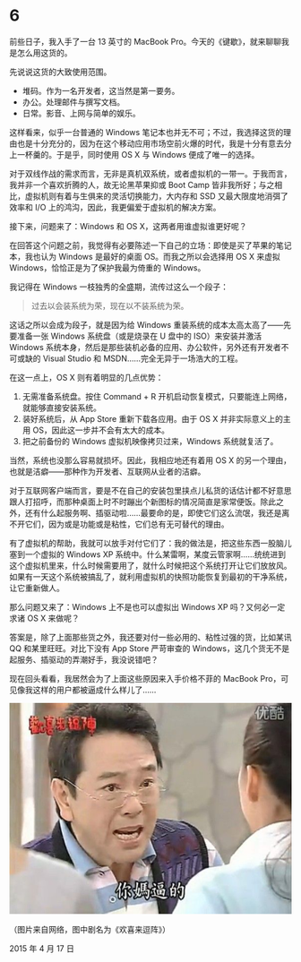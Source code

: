 # 6

前些日子，我入手了一台 13 英寸的 MacBook Pro。今天的《键歇》，就来聊聊我是怎么用这货的。

先说说这货的大致使用范围。

* 堆码。作为一名开发者，这当然是第一要务。
* 办公。处理邮件与撰写文档。
* 日常。影音、上网与简单的娱乐。

这样看来，似乎一台普通的 Windows 笔记本也并无不可；不过，我选择这货的理由也是十分充分的，因为在这个移动应用市场空前火爆的时代，我是十分有意去分上一杯羹的。于是乎，同时使用 OS X 与 Windows 便成了唯一的选择。

对于双线作战的需求而言，无非是真机双系统，或者虚拟机的一带一。于我而言，我并非一个喜欢折腾的人，故无论黑苹果抑或 Boot Camp 皆非我所好；与之相比，虚拟机则有着与生俱来的灵活切换能力，大内存和 SSD 又最大限度地消弭了效率和 I/O 上的鸿沟，因此，我更偏爱于虚拟机的解决方案。

接下来，问题来了：Windows 和 OS X，这两者用谁虚拟谁更好呢？

在回答这个问题之前，我觉得有必要陈述一下自己的立场：即使是买了苹果的笔记本，我也认为 Windows 是最好的桌面 OS。而我之所以会选择用 OS X 来虚拟 Windows，恰恰正是为了保护我最为倚重的 Windows。

我记得在 Windows 一枝独秀的全盛期，流传过这么一个段子：

> 过去以会装系统为荣，现在以不装系统为荣。

这话之所以会成为段子，就是因为给 Windows 重装系统的成本太高太高了——先要准备一张 Windows 系统盘（或是烧录在 U 盘中的 ISO）来安装并激活 Windows 系统本身，然后是那些装机必备的应用、办公软件，另外还有开发者不可或缺的 Visual Studio 和 MSDN……完全无异于一场浩大的工程。

在这一点上，OS X 则有着明显的几点优势：

1. 无需准备系统盘。按住 Command + R 开机启动恢复模式，只要能连上网络，就能够直接安装系统。
2. 装好系统后，从 App Store 重新下载各应用。由于 OS X 并非实际意义上的主用 OS，因此这一步并不会有太大的成本。
3. 把之前备份的 Windows 虚拟机映像拷贝过来，Windows 系统就复活了。

当然，系统也没那么容易就损坏。因此，我相应地还有着用 OS X 的另一个理由，也就是洁癖——那种作为开发者、互联网从业者的洁癖。

对于互联网客户端而言，要是不在自己的安装包里挟点儿私货的话估计都不好意思跟人打招呼，而那种桌面上时不时蹦出个新图标的情况简直是家常便饭。除此之外，还有什么起服务啊、插驱动啦……最要命的是，即使它们这么流氓，我还是离不开它们，因为或是功能或是粘性，它们总有无可替代的理由。

有了虚拟机的帮助，我就可以放手对付它们了：我的做法是，把这些东西一股脑儿塞到一个虚拟的 Windows XP 系统中。什么某雷啊，某度云管家啊……统统进到这个虚拟机里来，什么时候需要用了，就什么时候把这个系统打开让它们放放风。如果有一天这个系统被搞乱了，就利用虚拟机的快照功能恢复到最初的干净系统，让它重新做人。

那么问题又来了：Windows 上不是也可以虚拟出 Windows XP 吗？又何必一定求诸 OS X 来做呢？

答案是，除了上面那些货之外，我还要对付一些必用的、粘性过强的货，比如某讯 QQ 和某里旺旺。对比下没有 App Store 严苛审查的 Windows，这几个货无不是起服务、插驱动的弄潮好手，我没说错吧？

现在回头看看，我居然会为了上面这些原因来入手价格不菲的 MacBook Pro，可见像我这样的用户都被逼成什么样儿了……

![](https://raw.githubusercontent.com/titilima/RestFromCode/master/images/rfc-6-1.jpg)

（图片来自网络，图中剧名为《欢喜来逗阵》）

2015 年 4 月 17 日
